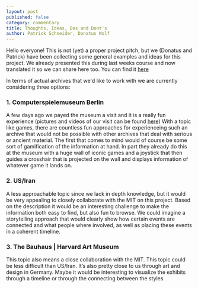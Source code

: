 ```yaml
---
layout: post
published: false
category: commentary
title: Thoughts, Ideas, Dos and Dont's
author: Patrick Schneider, Donatus Wolf
---
```

Hello everyone! This is not (yet) a proper project pitch, but we (Donatus and Patrick) have been collecting some general examples and ideas for this project. We already presented this during last weeks course and now translated it so we can share here too. You can find it [here](https://paper.dropbox.com/doc/active-archives-research-izD2Ew5D54aBCJCq1UoZe)

In terms of actual archives that we'd like to work with we are currently considering three options:

### 1. Computerspielemuseum Berlin
A few days ago we payed the museum a visit and it is a really fun experience (pictures and videos of our visit can be found [here](https://www.dropbox.com/sh/phz574ha0ccv3ud/AACWaGwc2KjohrUS7bkdIt3ta?dl=0))
With a topic like games, there are countless fun approaches for experienceing such an archive that would not be possible with other archives that deal with serious or ancient material.
The first that comes to mind would of course be some sort of gamification of the information at hand. In part they already do this at the museum with a huge wall of iconic games and a joystick that then guides a crosshair that is projected on the wall and displays information of whatever game it lands on.

### 2. US/Iran
A less approachable topic since we lack in depth knowledge, but it would be very appealing to closely collaborate with the MIT on this project. Based on the description it would be an interesting challenge to make the information both easy to find, but also fun to browse. We could imagine a storytelling approach that would clearly show how certain events are connected and what people where involved, as well as placing these events in a coherent timeline.

### 3. The Bauhaus | Harvard Art Museum
This topic also means a close collaboration with the MIT. This topic could be less difficult than US/Iran. It’s also pretty close to us through art and design in Germany. Maybe it would be interesting to visualize the exhibits through a timeline or through the connecting between the styles.